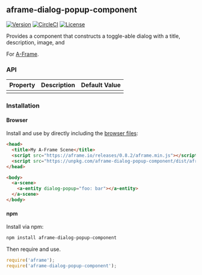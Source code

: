 ## aframe-dialog-popup-component

[![Version](http://img.shields.io/npm/v/aframe-dialog-popup-component.svg?style=flat-square)](https://npmjs.org/package/aframe-dialog-popup-component)
[![CircleCI](http://img.shields.io/circleci/project/github/EditVR/aframe-dialog-popup-component.svg?style=flat-square)](https://npmjs.org/package/@editvr/aframe-dialog-popup-component)
[![License](http://img.shields.io/npm/l/aframe-dialog-popup-component.svg?style=flat-square)](https://npmjs.org/package/aframe-dialog-popup-component)

Provides a component that constructs a toggle-able dialog with a title, description, image, and 

For [A-Frame](https://aframe.io).

### API

| Property | Description | Default Value |
| -------- | ----------- | ------------- |
|          |             |               |

### Installation

#### Browser

Install and use by directly including the [browser files](dist):

```html
<head>
  <title>My A-Frame Scene</title>
  <script src="https://aframe.io/releases/0.8.2/aframe.min.js"></script>
  <script src="https://unpkg.com/aframe-dialog-popup-component/dist/aframe-dialog-popup-component.min.js"></script>
</head>

<body>
  <a-scene>
    <a-entity dialog-popup="foo: bar"></a-entity>
  </a-scene>
</body>
```

#### npm

Install via npm:

```bash
npm install aframe-dialog-popup-component
```

Then require and use.

```js
require('aframe');
require('aframe-dialog-popup-component');
```
